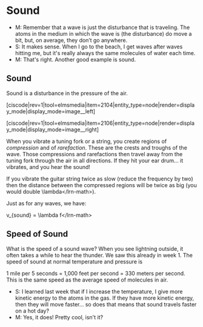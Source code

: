 # Sound

* M: Remember that a wave is just the disturbance that is traveling. The atoms in the medium in which the wave is \(the disturbance\) do move a bit, but, on average, they don’t go anywhere.
* S: It makes sense. When I go to the beach, I get waves after waves hitting me, but it's really always the same molecules of water each time.
* M: That's right. Another good example is sound.

## Sound

Sound is a disturbance in the pressure of the air.

\[ciscode\|rev=1\|tool=elmsmedia\|item=2104\|entity\_type=node\|render=display\_mode\|display\_mode=image\_\_left\]

\[ciscode\|rev=1\|tool=elmsmedia\|item=2106\|entity\_type=node\|render=display\_mode\|display\_mode=image\_\_right\]

When you vibrate a tuning fork or a string, you create regions of _compression_ and of _rarefaction_. These are the crests and troughs of the wave. Those compressions and rarefactions then travel away from the tuning fork through the air in all directions. If they hit your ear drum... it vibrates, and you hear the sound!

If you vibrate the guitar string twice as slow \(reduce the frequency by two\) then the distance between the compressed regions will be twice as big \(you would double \lambda&lt;/lrn-math&gt;\).

Just as for any waves, we have:

 v\_{sound} = \lambda f&lt;/lrn-math&gt;

## Speed of Sound

What is the speed of a sound wave? When you see lightning outside, it often takes a while to hear the thunder. We saw this already in week 1. The speed of sound at normal temperature and pressure is

1 mile per 5 seconds = 1,000 feet per second = 330 meters per second.  
This is the same speed as the average speed of molecules in air.

* S: I learned last week that if I increase the temperature, I give more kinetic energy to the atoms in the gas. If they have more kinetic energy, then they will move faster... so does that means that sound travels faster on a hot day?
* M: Yes, it does! Pretty cool, isn't it?


